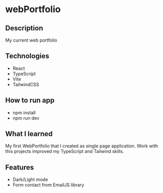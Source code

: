 # webPortfolio

## Description

My current web portfolio

## Technologies
- React
- TypeScript
- Vite
- TailwindCSS

## How to run app
- npm install
- npm run dev

## What I learned

My first WebPortfolio that I created as single page application. Work with this projects improved my TypeScript and Tailwind skills.

## Features
- Dark/Light mode
- Form contact from EmailJS library
